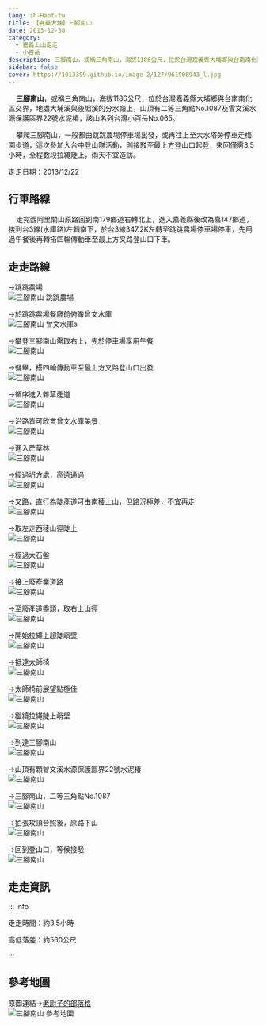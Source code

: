 ```yaml
---
lang: zh-Hant-tw
title: 【嘉義大埔】三腳南山
date: 2013-12-30
category: 
  - 嘉義上山走走
  - 小百岳
description: 三腳南山，或稱三角南山，海拔1186公尺，位於台灣嘉義縣大埔鄉與台南南化區交界，地處大埔溪與後堀溪的分水嶺上，山頂有二等三角點No.1087及曾文溪水源保護區界22號水泥椿，該山名列台灣小百岳No.065。 攀爬三腳南山，一般都由跳跳農場停車場出發，或再往上至大水塔旁停車走梅園步道，這次參加大台中登山隊活動，則接駁至最上方登山口起登，來回僅需3.5小時，全程數段拉繩陡上，雨天不宜造訪。
sidebar: false
cover: https://1013399.github.io/image-2/127/961908943_l.jpg
---
```


    **三腳南山**，或稱三角南山，海拔1186公尺，位於台灣嘉義縣大埔鄉與台南南化區交界，地處大埔溪與後堀溪的分水嶺上，山頂有二等三角點No.1087及曾文溪水源保護區界22號水泥椿，該山名列台灣小百岳No.065。  

    攀爬三腳南山，一般都由跳跳農場停車場出發，或再往上至大水塔旁停車走梅園步道，這次參加大台中登山隊活動，則接駁至最上方登山口起登，來回僅需3.5小時，全程數段拉繩陡上，雨天不宜造訪。

<!-- more -->

走走日期：2013/12/22

## 行車路線  
    走完西阿里關山原路回到南179鄉道右轉北上，進入嘉義縣後改為嘉147鄉道，接到台3線(水庫路)左轉南下，於台3線347.2K左轉至跳跳農場停車場停車，先用過午餐後再轉搭四輪傳動車至最上方叉路登山口下車。

## 走走路線

→跳跳農場  
![三腳南山 跳跳農場](https://1013399.github.io/image-2/127/961903732_l.jpg)

→於跳跳農場餐廳前俯瞰曾文水庫  
![三腳南山 曾文水庫s](https://1013399.github.io/image-2/127/961905388_l.jpg)

→攀登三腳南山需取右上，先於停車場享用午餐  
![三腳南山](https://1013399.github.io/image-2/127/961904618_l.jpg)

→餐畢，搭四輪傳動車至最上方叉路登山口出發  
![三腳南山](https://1013399.github.io/image-2/127/961906995_l.jpg)

→循序進入雜草產道  
![三腳南山](https://1013399.github.io/image-2/127/961907969_l.jpg)

→沿路皆可欣賞曾文水庫美景  
![三腳南山](https://1013399.github.io/image-2/127/961908943_l.jpg)

→進入芒草林  
![三腳南山](https://1013399.github.io/image-2/127/961909887_l.jpg)

→經過坍方處，高遶通過  
![三腳南山](https://1013399.github.io/image-2/127/961910449_l.jpg)

→叉路，直行為陡產道可由南稜上山，但路況極差，不宜再走  
![三腳南山](https://1013399.github.io/image-2/127/961911539_l.jpg)

→取左走西稜山徑陡上  
![三腳南山](https://1013399.github.io/image-2/127/961912102_l.jpg)

→經過大石盤  
![三腳南山](https://1013399.github.io/image-2/127/961912937_l.jpg)

→接上廢產業道路  
![三腳南山](https://1013399.github.io/image-2/127/961913643_l.jpg)

→至廢產道盡頭，取右上山徑  
![三腳南山](https://1013399.github.io/image-2/127/961914275_l.jpg)

→開始拉繩上超陡峭壁  
![三腳南山](https://1013399.github.io/image-2/127/961915816_l.jpg)

→抵達太師椅  
![三腳南山](https://1013399.github.io/image-2/127/961918574_l.jpg)

→太師椅前展望點極佳  
![三腳南山](https://1013399.github.io/image-2/127/961919604_l.jpg)

→繼續拉繩陡上峭壁  
![三腳南山](https://1013399.github.io/image-2/127/961920242_l.jpg)

→到達三腳南山  
![三腳南山](https://1013399.github.io/image-2/127/961921813_l.jpg)

→山頂有顆曾文溪水源保護區界22號水泥椿  
![三腳南山](https://1013399.github.io/image-2/127/961922833_l.jpg)

→三腳南山，二等三角點No.1087  
![三腳南山](https://1013399.github.io/image-2/127/961923798_l.jpg)

→拍張攻頂合照後，原路下山  
![三腳南山](https://1013399.github.io/image-2/127/961924486_l.jpg)

→回到登山口，等候接駁  
![三腳南山](https://1013399.github.io/image-2/127/961925185_l.jpg)

## 走走資訊

::: info

走走時間：約3.5小時

高低落差：約560公尺

:::

## 參考地圖  
原圖連結→[老尉子的部落格](http://blog.xuite.net/laoweiz/blog/20091178)  
![三腳南山 參考地圖](https://1013399.github.io/image-2/127/961930413_l.jpg)
